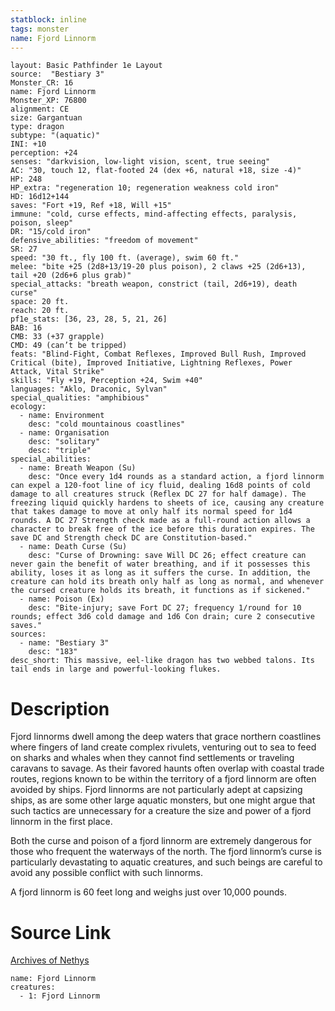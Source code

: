 ```yaml
---
statblock: inline
tags: monster
name: Fjord Linnorm
---
```

```statblock
layout: Basic Pathfinder 1e Layout
source:  "Bestiary 3"
Monster_CR: 16
name: Fjord Linnorm
Monster_XP: 76800
alignment: CE
size: Gargantuan
type: dragon
subtype: "(aquatic)"
INI: +10
perception: +24
senses: "darkvision, low-light vision, scent, true seeing"
AC: "30, touch 12, flat-footed 24 (dex +6, natural +18, size -4)"
HP: 248
HP_extra: "regeneration 10; regeneration weakness cold iron"
HD: 16d12+144
saves: "Fort +19, Ref +18, Will +15"
immune: "cold, curse effects, mind-affecting effects, paralysis, poison, sleep"
DR: "15/cold iron"
defensive_abilities: "freedom of movement"
SR: 27
speed: "30 ft., fly 100 ft. (average), swim 60 ft."
melee: "bite +25 (2d8+13/19-20 plus poison), 2 claws +25 (2d6+13), tail +20 (2d6+6 plus grab)"
special_attacks: "breath weapon, constrict (tail, 2d6+19), death curse"
space: 20 ft.
reach: 20 ft.
pf1e_stats: [36, 23, 28, 5, 21, 26]
BAB: 16
CMB: 33 (+37 grapple)
CMD: 49 (can’t be tripped)
feats: "Blind-Fight, Combat Reflexes, Improved Bull Rush, Improved Critical (bite), Improved Initiative, Lightning Reflexes, Power Attack, Vital Strike"
skills: "Fly +19, Perception +24, Swim +40"
languages: "Aklo, Draconic, Sylvan"
special_qualities: "amphibious"
ecology:
  - name: Environment
    desc: "cold mountainous coastlines"
  - name: Organisation
    desc: "solitary"
    desc: "triple"
special_abilities:
  - name: Breath Weapon (Su)
    desc: "Once every 1d4 rounds as a standard action, a fjord linnorm can expel a 120-foot line of icy fluid, dealing 16d8 points of cold damage to all creatures struck (Reflex DC 27 for half damage). The freezing liquid quickly hardens to sheets of ice, causing any creature that takes damage to move at only half its normal speed for 1d4 rounds. A DC 27 Strength check made as a full-round action allows a character to break free of the ice before this duration expires. The save DC and Strength check DC are Constitution-based."
  - name: Death Curse (Su)
    desc: "Curse of Drowning: save Will DC 26; effect creature can never gain the benefit of water breathing, and if it possesses this ability, loses it as long as it suffers the curse. In addition, the creature can hold its breath only half as long as normal, and whenever the cursed creature holds its breath, it functions as if sickened."
  - name: Poison (Ex)
    desc: "Bite-injury; save Fort DC 27; frequency 1/round for 10 rounds; effect 3d6 cold damage and 1d6 Con drain; cure 2 consecutive saves."
sources:
  - name: "Bestiary 3"
    desc: "183"
desc_short: This massive, eel-like dragon has two webbed talons. Its tail ends in large and powerful-looking flukes.
```
# Description
Fjord linnorms dwell among the deep waters that grace northern coastlines where fingers of land create complex rivulets, venturing out to sea to feed on sharks and whales when they cannot find settlements or traveling caravans to savage. As their favored haunts often overlap with coastal trade routes, regions known to be within the territory of a fjord linnorm are often avoided by ships. Fjord linnorms are not particularly adept at capsizing ships, as are some other large aquatic monsters, but one might argue that such tactics are unnecessary for a creature the size and power of a fjord linnorm in the first place.

Both the curse and poison of a fjord linnorm are extremely dangerous for those who frequent the waterways of the north. The fjord linnorm’s curse is particularly devastating to aquatic creatures, and such beings are careful to avoid any possible conflict with such linnorms.

A fjord linnorm is 60 feet long and weighs just over 10,000 pounds.
# Source Link
[Archives of Nethys](https://aonprd.com/MonsterDisplay.aspx?ItemName=Fjord%20Linnorm)
```encounter-table
name: Fjord Linnorm
creatures:
  - 1: Fjord Linnorm
```
